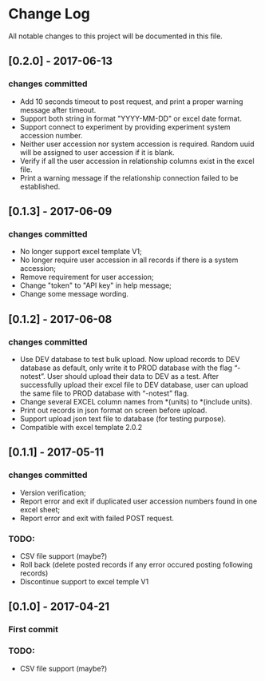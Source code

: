 # Change Log
All notable changes to this project will be documented in this file.

## [0.2.0] - 2017-06-13
### changes committed
* Add 10 seconds timeout to post request, and print a proper warning message after timeout.
* Support both string in format "YYYY-MM-DD" or excel date format.
* Support connect to experiment by providing experiment system accession number.
* Neither user accession nor system accession is required. Random uuid will be assigned to
user accession if it is blank.
* Verify if all the user accession in relationship columns exist in the
excel file.
* Print a warning message if the relationship connection failed to be
established.

## [0.1.3] - 2017-06-09
### changes committed
* No longer support excel template V1;
* No longer require user accession in all records if there is a system
accession;
* Remove requirement for user accession;
* Change "token" to "API key" in help message;
* Change some message wording.

## [0.1.2] - 2017-06-08
### changes committed
* Use DEV database to test bulk upload.
Now upload records to DEV database as default, only write it to PROD
database with the flag “-notest”. User should upload their data to DEV
as a test.  After successfully upload their excel file to DEV database,
user can upload the same file to PROD database with “-notest” flag.
* Change several EXCEL column names from *(units) to *(include units).
* Print out records in json format on screen before upload.
* Support upload json text file to database (for testing purpose).
* Compatible with excel template 2.0.2

## [0.1.1] - 2017-05-11
### changes committed
* Version verification;
* Report error and exit if duplicated user accession numbers found in one excel sheet;
* Report error and exit with failed POST request.
### TODO:
* CSV file support (maybe?)
* Roll back (delete posted records if any error occured posting following records)
* Discontinue support to excel temple V1

## [0.1.0] - 2017-04-21
### First commit
### TODO:
* CSV file support (maybe?)
